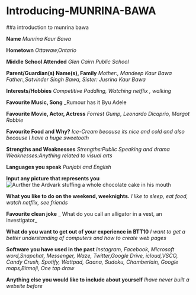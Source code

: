 
# Introducing-MUNRINA-BAWA
##a introduction to munrina bawa

**Name**
_Munrina Kaur Bawa_

**Hometown**
_Ottawaw,Ontario_

**Middle School Attended**
_Glen Cairn Public School_

**Parent/Guardian(s) Name(s), Family**
_Mother:, Mandeep Kaur Bawa Father:,Satvinder Singh Bawa, Sister: Jusrina Kaur Bawa_

**Interests/Hobbies**
_Competitive Paddling, Watching netflix , walking_

**Favourite Music, Song**
_Rumour has it Byu Adele

**Favourite Movie, Actor, Actress**
_Forrest Gump, Leonardo Dicaprio, Margot Robbie_

**Favourite Food and Why?**
_Ice-Cream because its nice and cold and also because I have a huge sweetooth_

**Strengths and Weaknesses**
_Strengths:Public Speaking and drama Weaknesses:Anything related to visual arts_

**Languages you speak**
_Punjabi and English_

**Input any picture that represents you**
![Aurther the Ardvark stuffing a whole chocolate cake in his mouth](https://i.pinimg.com/736x/8e/c2/3c/8ec23c403e971c7c3fe9e394aa3ac420--addiction-life-lessons.jpg)

**What you like to do on the weekend, weeknights.**
_I like to sleep, eat food, watch netflix, see friends_

**Favourite clean joke**
_ What do you call an alligator in a vest, an investigator_

**What do you want to get out of your experience in BTT10**
_I want to get a better understanding of computers and how to create web pages_

**Software you have used in the past**
_Instagram, Facebook, Microsoft word,Snapchat, Messenger, Waze, Twitter,Google Drive, icloud,VSCO, Candy Crush, Spotify, Wattpad, Gaana, Sudoku, Chamberlain, Google maps,Bitmoji, One tap draw_

**Anything else you would like to include about yourself**
_Ihave never built a website before_
